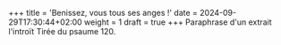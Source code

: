 +++
title = 'Benissez, vous tous ses anges !'
date = 2024-09-29T17:30:44+02:00
weight = 1
draft = true
+++
Paraphrase d'un extrait l'introït<!--more-->
Tirée du psaume 120.